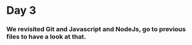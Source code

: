 # Day 3

### We revisited Git and Javascript and NodeJs, go to previous files to have a look at that.

